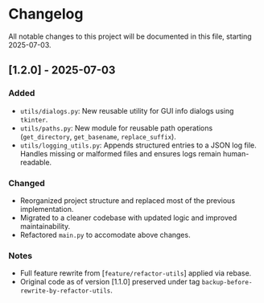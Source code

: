 # Changelog

All notable changes to this project will be documented in this file, starting 2025-07-03.

## [1.2.0] - 2025-07-03

### Added
- `utils/dialogs.py`: New reusable utility for GUI info dialogs using `tkinter`.
- `utils/paths.py`: New module for reusable path operations (`get_directory`, `get_basename`, `replace_suffix`).
- `utils/logging_utils.py`: Appends structured entries to a JSON log file. Handles missing or malformed files  and ensures logs remain human-readable.
  
### Changed
- Reorganized project structure and replaced most of the previous implementation.
- Migrated to a cleaner codebase with updated logic and improved maintainability.
- Refactored `main.py` to accomodate above changes.

### Notes
- Full feature rewrite from [`feature/refactor-utils`] applied via rebase.
- Original code as of version [1.1.0] preserved under tag `backup-before-rewrite-by-refactor-utils`.
